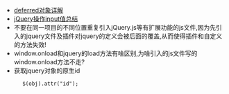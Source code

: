 - [deferred对象详解](http://www.ruanyifeng.com/blog/2011/08/a_detailed_explanation_of_jquery_deferred_object.html)
- [jQuery操作input值总结](http://www.cnblogs.com/myfjd/archive/2011/11/25/2263702.html)
- 不要在同一项目的不同位置重复引入jQuery.js等有扩展功能的js文件,因为先引入的jquery文件及插件对jquery的定义会被后面的覆盖,从而使得插件和自定义的方法失效!
- window.onload和jquery的load方法有啥区别,为啥引入的js文件写的window.onload方法不走?
- 获取jquery对象的原生id
```
      $(obj).attr("id");
```
